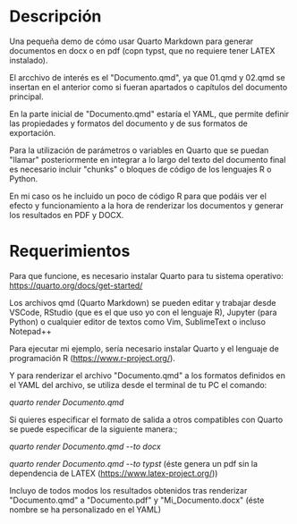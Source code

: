 # Descripción

Una pequeña demo de cómo usar Quarto Markdown para generar documentos en docx o en pdf (copn typst, que no requiere tener LATEX instalado).

El arcchivo de interés es el "Documento.qmd", ya que 01.qmd y 02.qmd se insertan en el anterior como si fueran apartados o capítulos del documento principal.

En la parte inicial de "Documento.qmd" estaría el YAML, que permite definir las propiedades y formatos del documento y de sus formatos de exportación.

Para la utilización de parámetros o variables en Quarto que se puedan "llamar" posteriormente en integrar a lo largo del texto del documento final es necesario incluir "chunks" o bloques de código de los lenguajes R o Python.

En mi caso os he incluido un poco de código R para que podáis ver el efecto y funcionamiento a la hora de renderizar los documentos y generar los resultados en PDF y DOCX.

# Requerimientos

Para que funcione, es necesario instalar Quarto para tu sistema operativo: https://quarto.org/docs/get-started/

Los archivos qmd (Quarto Markdown) se pueden editar y trabajar desde VSCode, RStudio (que es el que uso yo con el lenguaje R), Jupyter (para Python) o cualquier editor de textos como Vim, SublimeText o incluso Notepad++

Para ejecutar mi ejemplo, sería necesario instalar Quarto y el lenguaje de programación R (https://www.r-project.org/).

Y para renderizar el archivo "Documento.qmd" a los formatos definidos en el YAML del archivo, se utiliza desde el terminal de tu PC el comando:

*quarto render Documento.qmd*

Si quieres especificar el formato de salida a otros compatibles con Quarto se puede especificar de la siguiente manera:;

*quarto render Documento.qmd --to docx*

*quarto render Documento.qmd --to typst* (éste genera un pdf sin la dependencia de LATEX (https://www.latex-project.org/))

Incluyo de todos modos los resultados obtenidos tras renderizar "Documento.qmd" a "Documento.pdf" y "Mi_Documento.docx" (éste nombre se ha personalizado en el YAML)
